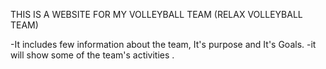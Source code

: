 THIS IS A WEBSITE FOR MY VOLLEYBALL TEAM (RELAX VOLLEYBALL TEAM)

-It includes few information about the team, It's purpose and It's Goals.
-it will show some of the team's activities .  

